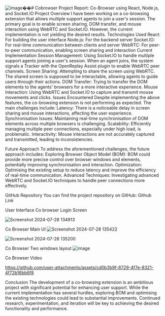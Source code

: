 ![image](https://github.com/user-attachments/assets/bf23d62d-878b-40bd-b4bf-57ffb198ab05)��#   C o b r o w s e r 
 
Project Report: Co-Browser using React, Node.js, and Socket.IO
Project Overview
I have been working on a co-browsing extension that allows multiple support agents to join a user's session. The primary goal is to enable screen sharing, DOM transfer, and mouse interaction using WebRTC and Socket.IO. However, the current implementation is not yielding the desired results.
Technologies Used
React: For building the user interface
Node.js: For the backend server
Socket.IO: For real-time communication between clients and server
WebRTC: For peer-to-peer communication, enabling screen sharing and interaction
Current Implementation
Session Management: Using Socket.IO to handle multiple support agents joining a user's session. When an agent joins, the system signals a Tracker with the OpenReplay Assist plugin to enable WebRTC peer channels.
Screen Sharing: Attempting to share the screen using WebRTC. The shared screen is supposed to be interactable, allowing agents to guide users through their actions.
DOM Transfer: Trying to transfer the DOM elements to the agents' browsers for a more interactive experience.
Mouse Interaction: Using WebRTC and Socket.IO to capture and transmit mouse movements and clicks.
Issues Encountered
Despite implementing the above features, the co-browsing extension is not performing as expected. The main challenges include:
Latency:
There is a noticeable delay in screen sharing and mouse interactions, affecting the user experience.
Synchronisation Issues:
Maintaining real-time synchronisation of DOM elements across multiple browsers is challenging.
Scalability:
Efficiently managing multiple peer connections, especially under high load, is problematic.
Interactivity:
Mouse interactions are not accurately captured and transmitted, leading to inconsistencies.

Future Approach
To address the aforementioned challenges, the future approach includes:
Exploring Browser Object Model (BOM):
BOM could provide more precise control over browser windows and elements, potentially improving synchronisation and interaction.
Optimization:
Optimising the existing setup to reduce latency and improve the efficiency of real-time communication.
Advanced Techniques:
Investigating advanced WebRTC and Socket.IO techniques to handle peer connections more effectively.

GitHub Repository
You can find the project repository on GitHub: Github Link 


User Interface
Co browser Login Screen

![Screenshot 2024-07-28 134913](https://github.com/user-attachments/assets/ceb6fd24-13b2-4134-b9e8-698b502e8698)


Co Browser Main UI 
![Screenshot 2024-07-28 135422](https://github.com/user-attachments/assets/9b07ee37-20ae-49ba-bdfc-e6c11395369b)

![Screenshot 2024-07-28 135200](https://github.com/user-attachments/assets/aefb4989-ae2a-4f68-88b7-b2c302c07528)


Co Browser Two windows layout
![image](https://github.com/user-attachments/assets/ea5d2ad1-c0b5-4207-96d6-37b54449bc2c)


Co Browser Video

https://github.com/user-attachments/assets/cd0b3b9f-8729-4f7e-8321-4f72b16bb6f8



Conclusion
The development of a co-browsing extension is an ambitious project with significant potential for enhancing user support. While the current implementation has several hurdles, exploring BOM and optimising the existing technologies could lead to substantial improvements. Continued research, experimentation, and iteration will be key to achieving the desired functionality and performance.

